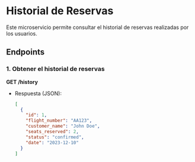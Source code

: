 # Historial de Reservas

Este microservicio permite consultar el historial de reservas realizadas por los usuarios.

## Endpoints

### 1. Obtener el historial de reservas
**GET /history**

- Respuesta (JSON):
  ```json
  [
    {
      "id": 1,
      "flight_number": "AA123",
      "customer_name": "John Doe",
      "seats_reserved": 2,
      "status": "confirmed",
      "date": "2023-12-10"
    }
  ]
